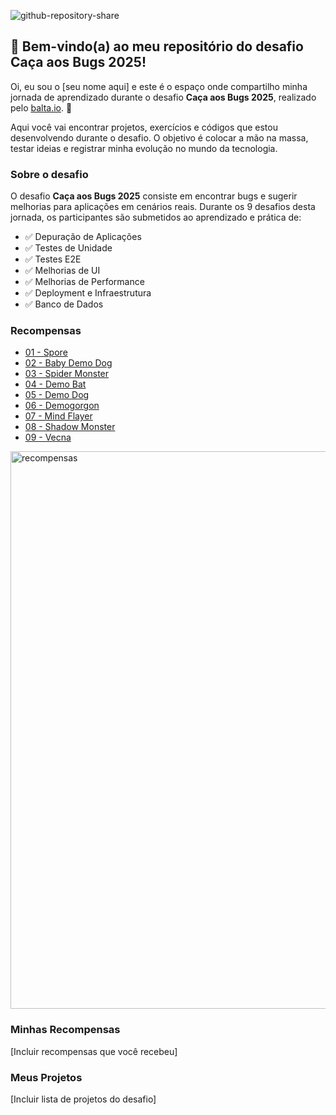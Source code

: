 ![github-repository-share](https://github.com/user-attachments/assets/91520b84-9d38-41bf-805c-030007880327)

## 👋 Bem-vindo(a) ao meu repositório do desafio Caça aos Bugs 2025!

Oi, eu sou o [seu nome aqui] e este é o espaço onde compartilho minha jornada de aprendizado durante o desafio **Caça aos Bugs 2025**, realizado pelo [balta.io](https://balta.io). 👻

Aqui você vai encontrar projetos, exercícios e códigos que estou desenvolvendo durante o desafio. O objetivo é colocar a mão na massa, testar ideias e registrar minha evolução no mundo da tecnologia.

### Sobre o desafio
O desafio **Caça aos Bugs 2025** consiste em encontrar bugs e sugerir melhorias para aplicações em cenários reais. Durante os 9 desafios desta jornada, os participantes são submetidos ao aprendizado e prática de:
* ✅ Depuração de Aplicações
* ✅ Testes de Unidade
* ✅ Testes E2E
* ✅ Melhorias de UI
* ✅ Melhorias de Performance
* ✅ Deployment e Infraestrutura
* ✅ Banco de Dados

### Recompensas
* [01 - Spore](https://github.com/jeannfrs38/balta-desafio-caca-aos-bugs-2025_1-spore)
* [02 - Baby Demo Dog](https://github.com/balta-io/balta-desafio-caca-aos-bugs-2025_2-baby-demo-dog)
* [03 - Spider Monster](https://github.com/balta-io/balta-desafio-caca-aos-bugs-2025_3-spider-monster)
* [04 - Demo Bat](https://github.com/balta-io/balta-desafio-caca-aos-bugs-2025_4-demo-bat)
* [05 - Demo Dog](https://github.com/balta-io/balta-desafio-caca-aos-bugs-2025_5-demo-dog)
* [06 - Demogorgon](https://github.com/balta-io/balta-desafio-caca-aos-bugs-2025_6-demogorgon)
* [07 - Mind Flayer](https://github.com/balta-io/balta-desafio-caca-aos-bugs-2025_7-mind-flayer)
* [08 - Shadow Monster](https://github.com/balta-io/balta-desafio-caca-aos-bugs-2025_8-shadow-monster)
* [09 - Vecna](https://github.com/balta-io/balta-desafio-caca-aos-bugs-2025_9-vecna)

<img width="737" height="892" alt="recompensas" src="https://github.com/user-attachments/assets/1bb39874-2444-4478-adab-99d935339b56" />


### Minhas Recompensas
[Incluir recompensas que você recebeu]

### Meus Projetos
[Incluir lista de projetos do desafio]
